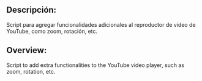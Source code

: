 Descripción:
---
Script para agregar funcionalidades adicionales al reproductor de video de YouTube, como zoom, rotación, etc.




Overview:
---
Script to add extra functionalities to the YouTube video player, such as zoom, rotation, etc.